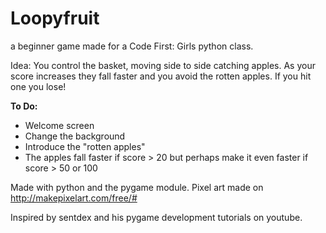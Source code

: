 # Loopyfruit
a beginner game made for a Code First: Girls python class. 

Idea: You control the basket, moving side to side catching apples. As your score increases they fall faster and you avoid the rotten apples.
If you hit one you lose!

**To Do:**
- Welcome screen
- Change the background
- Introduce the "rotten apples"
- The apples fall faster if score > 20 but perhaps make it even faster if score > 50 or 100

Made with python and the pygame module. 
Pixel art made on http://makepixelart.com/free/#

Inspired by sentdex and his pygame development tutorials on youtube. 

 
